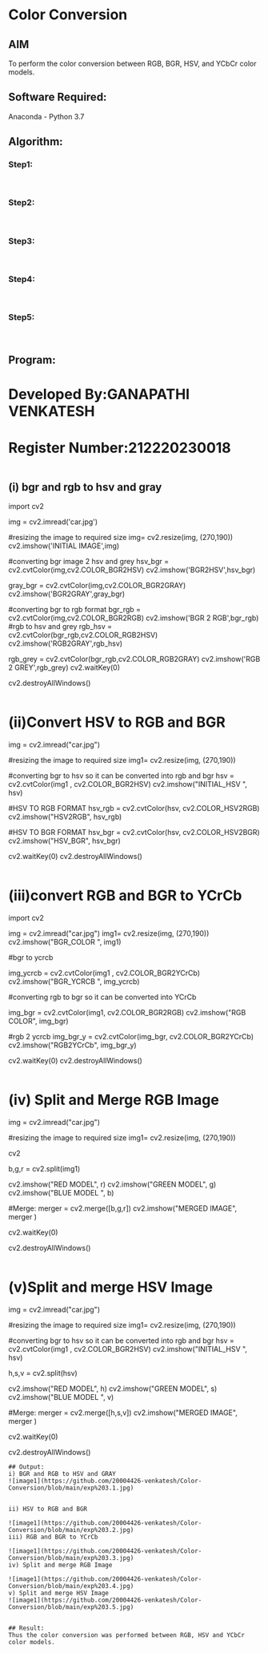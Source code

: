 # Color Conversion
## AIM
To perform the color conversion between RGB, BGR, HSV, and YCbCr color models.

## Software Required:
Anaconda - Python 3.7
## Algorithm:
### Step1:
<br>

### Step2:
<br>

### Step3:
<br>

### Step4:
<br>

### Step5:
<br>

## Program:
# Developed By:GANAPATHI VENKATESH
# Register Number:212220230018
```python
```
## (i) bgr and rgb to hsv and gray 

import cv2

img = cv2.imread('car.jpg')

#resizing the image to required size 
img= cv2.resize(img, (270,190))
cv2.imshow('INITIAL IMAGE',img)

#converting bgr image 2 hsv and grey
hsv_bgr = cv2.cvtColor(img,cv2.COLOR_BGR2HSV)
cv2.imshow('BGR2HSV',hsv_bgr)


gray_bgr = cv2.cvtColor(img,cv2.COLOR_BGR2GRAY)
cv2.imshow('BGR2GRAY',gray_bgr)


#converting bgr to rgb format 
bgr_rgb = cv2.cvtColor(img,cv2.COLOR_BGR2RGB)
cv2.imshow('BGR 2 RGB',bgr_rgb)
#rgb to hsv and grey
rgb_hsv = cv2.cvtColor(bgr_rgb,cv2.COLOR_RGB2HSV)
cv2.imshow('RGB2GRAY',rgb_hsv)

rgb_grey = cv2.cvtColor(bgr_rgb,cv2.COLOR_RGB2GRAY)
cv2.imshow('RGB 2 GREY',rgb_grey)
cv2.waitKey(0)

cv2.destroyAllWindows()
```
```

# (ii)Convert HSV to RGB and BGR

img = cv2.imread("car.jpg")

#resizing the image to required size 
img1= cv2.resize(img, (270,190))


#converting  bgr to hsv so it can be converted into rgb and bgr
hsv = cv2.cvtColor(img1 , cv2.COLOR_BGR2HSV)
cv2.imshow("INITIAL_HSV ", hsv)

#HSV TO RGB FORMAT
hsv_rgb = cv2.cvtColor(hsv, cv2.COLOR_HSV2RGB)
cv2.imshow("HSV2RGB", hsv_rgb)

#HSV TO BGR FORMAT
hsv_bgr = cv2.cvtColor(hsv, cv2.COLOR_HSV2BGR)
cv2.imshow("HSV_BGR", hsv_bgr)

cv2.waitKey(0)
cv2.destroyAllWindows()
```
```

# (iii)convert RGB and BGR to YCrCb

import cv2
 
img = cv2.imread("car.jpg")
img1= cv2.resize(img, (270,190))
cv2.imshow("BGR_COLOR ", img1)


#bgr to ycrcb

img_ycrcb = cv2.cvtColor(img1 , cv2.COLOR_BGR2YCrCb)
cv2.imshow("BGR_YCRCB ", img_ycrcb)


#converting  rgb to bgr so it can be converted into YCrCb

img_bgr = cv2.cvtColor(img1, cv2.COLOR_BGR2RGB)
cv2.imshow("RGB COLOR", img_bgr)

#rgb 2 ycrcb
img_bgr_y = cv2.cvtColor(img_bgr, cv2.COLOR_BGR2YCrCb)
cv2.imshow("RGB2YCrCb", img_bgr_y)

cv2.waitKey(0)
cv2.destroyAllWindows()
```
```

# (iv) Split and Merge RGB Image
img = cv2.imread("car.jpg")

#resizing the image to required size 
img1= cv2.resize(img, (270,190))

cv2

b,g,r = cv2.split(img1)

cv2.imshow("RED MODEL", r)
cv2.imshow("GREEN MODEL", g)
cv2.imshow("BLUE MODEL ", b)



#Merge:
merger = cv2.merge([b,g,r])
cv2.imshow("MERGED IMAGE", merger )


cv2.waitKey(0)

cv2.destroyAllWindows()
```
```

# (v)Split and merge HSV Image

img = cv2.imread("car.jpg")

#resizing the image to required size 
img1= cv2.resize(img, (270,190))


#converting  bgr to hsv so it can be converted into rgb and bgr
hsv = cv2.cvtColor(img1 , cv2.COLOR_BGR2HSV)
cv2.imshow("INITIAL_HSV ", hsv)


h,s,v = cv2.split(hsv)

cv2.imshow("RED MODEL", h)
cv2.imshow("GREEN MODEL", s)
cv2.imshow("BLUE MODEL ", v)



#Merge:
merger = cv2.merge([h,s,v])
cv2.imshow("MERGED IMAGE", merger )


cv2.waitKey(0)

cv2.destroyAllWindows()







```
## Output:
i) BGR and RGB to HSV and GRAY
![image1](https://github.com/20004426-venkatesh/Color-Conversion/blob/main/exp%203.1.jpg)


ii) HSV to RGB and BGR

![image1](https://github.com/20004426-venkatesh/Color-Conversion/blob/main/exp%203.2.jpg)
iii) RGB and BGR to YCrCb

![image1](https://github.com/20004426-venkatesh/Color-Conversion/blob/main/exp%203.3.jpg)
iv) Split and merge RGB Image

![image1](https://github.com/20004426-venkatesh/Color-Conversion/blob/main/exp%203.4.jpg)
v) Split and merge HSV Image
![image1](https://github.com/20004426-venkatesh/Color-Conversion/blob/main/exp%203.5.jpg)


## Result:
Thus the color conversion was performed between RGB, HSV and YCbCr color models.
